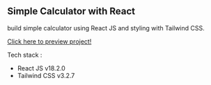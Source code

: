 ## Simple Calculator with React

build simple calculator using React JS and styling with Tailwind CSS.

[Click here to preview project!](https://hibatillah.github.io/ReactKalkulator)

Tech stack :
* React JS v18.2.0
* Tailwind CSS v3.2.7
